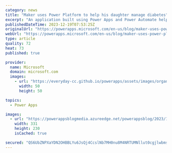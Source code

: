 ```yaml
---
category: news
title: "Maker uses Power Platform to help his daughter manage diabetes"
excerpt: "An application built using Power Apps and Power Automate helps log and calculate data for managing diabetes. \n"
publishedDateTime: 2023-12-19T07:53:25Z
originalUrl: "https://powerapps.microsoft.com/en-us/blog/maker-uses-power-platform-to-help-his-daughter-manage-diabetes/"
webUrl: "https://powerapps.microsoft.com/en-us/blog/maker-uses-power-platform-to-help-his-daughter-manage-diabetes/"
type: article
quality: 72
heat: 73
published: true

provider:
  name: Microsoft
  domain: microsoft.com
  images:
    - url: "https://everyday-cc.github.io/powerapps/assets/images/organizations/microsoft.com-50x50.jpg"
      width: 50
      height: 50

topics:
  - Power Apps

images:
  - url: "https://powerappsblogmedia.azureedge.net/powerappsblog/2023/12/Haniel_image3.jpg"
    width: 331
    height: 230
    isCached: true

secured: "QS6UbZNPXaYDN2OHBBLYu6JsQj4CcslNb7MH0nu8M4NRTUMNllut0cgjlwbmsumRc84Hg6JvVnfuOfcLFf+d6c6adOvBGY9VMhGRdojVaBZbrqwV9TSXx3AunuHM372Io/OKkZXhR/Zm6eD3K0lNn7G2LuHVmlQR95MWdGcxuIBVzz5IeWNtN6yO5RdP5wLXHyo9aAe8MMHi+9uCQVF93wip0el0X3x45tam1pK+BSXJnGqIG79FnyqoDWTTII/TPbZhOxTcsotHDllg5XYnA5g6IQSoeNi611U+PeAubin5DkpM5AZZquXqMyw4l9g9MXhiG7FyNs/Xk/BC2/5f3zfLClOs9pFEU8BtdqfpNks=;K3ciqvu08EDLm0M7w77Dew=="
---
```



